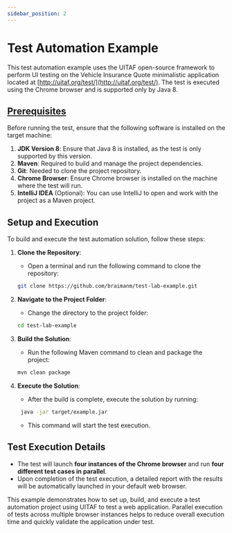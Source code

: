 ```yaml
---
sidebar_position: 2
---
```


# Test Automation Example

This test automation example uses the UITAF open-source framework to perform UI testing on the Vehicle Insurance Quote minimalistic application located at [http://uitaf.org/test/](http://uitaf.org/test/). The test is executed using the Chrome browser and is supported only by Java&nbsp;8.

## [Prerequisites](./getting_started/prerequsits)

Before running the test, ensure that the following software is installed on the target machine:

1. **JDK Version 8**: Ensure that Java 8 is installed, as the test is only supported by this version.
2. **Maven**: Required to build and manage the project dependencies.
3. **Git**: Needed to clone the project repository.
4. **Chrome Browser**: Ensure Chrome browser is installed on the machine where the test will run.
5. **IntelliJ IDEA** (Optional): You can use IntelliJ to open and work with the project as a Maven project.

## Setup and Execution

To build and execute the test automation solution, follow these steps:

1. **Clone the Repository**:
   - Open a terminal and run the following command to clone the repository:

    ```bash
    git clone https://github.com/braimanm/test-lab-example.git
    ```

2. **Navigate to the Project Folder**:
    - Change the directory to the project folder:

    ```bash
    cd test-lab-example
    ```

3. **Build the Solution**:
   - Run the following Maven command to clean and package the project:

    ```bash
    mvn clean package
    ```

4. **Execute the Solution**:
   - After the build is complete, execute the solution by running:

    ```bash
     java -jar target/example.jar
    ```

   - This command will start the test execution.

## Test Execution Details

- The test will launch **four instances of the Chrome browser** and run **four different test cases in parallel**.
- Upon completion of the test execution, a detailed report with the results will be automatically launched in your default web browser.

This example demonstrates how to set up, build, and execute a test automation project using UITAF to test a web application. Parallel execution of tests across multiple browser instances helps to reduce overall execution time and quickly validate the application under test.
